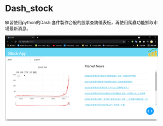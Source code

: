 # Dash_stock

練習使用python的Dash 套件製作台股的股票查詢儀表板，再使用爬蟲功能抓取市場最新消息。 

![image](https://github.com/gKeroro/Dash_stock/blob/main/Dash_stockView.png)
